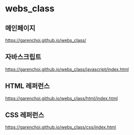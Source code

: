# webs_class

## 메인페이지
https://garenchoi.github.io/webs_class/

## 자바스크립트
https://garenchoi.github.io/webs_class/javascript/index.html

## HTML 레퍼런스
https://garenchoi.github.io/webs_class/html/index.html

## CSS 레퍼런스
https://garenchoi.github.io/webs_class/css/index.html
